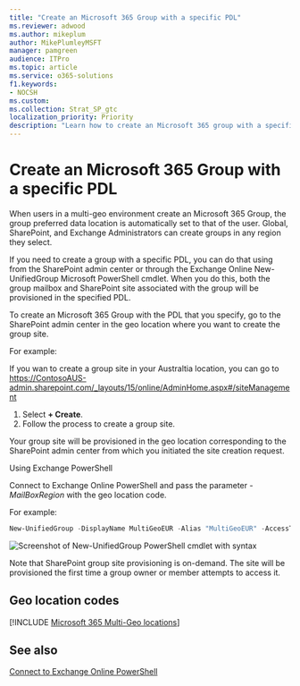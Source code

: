 ```yaml
---
title: "Create an Microsoft 365 Group with a specific PDL"
ms.reviewer: adwood
ms.author: mikeplum
author: MikePlumleyMSFT
manager: pamgreen
audience: ITPro
ms.topic: article
ms.service: o365-solutions
f1.keywords:
- NOCSH
ms.custom: 
ms.collection: Strat_SP_gtc
localization_priority: Priority
description: "Learn how to create an Microsoft 365 group with a specified preferred data location in a multi-geo environment."
---
```


# Create an Microsoft 365 Group with a specific PDL

When users in a multi-geo environment create an Microsoft 365 Group, the group preferred data location is automatically set to that of the user. Global, SharePoint, and Exchange Administrators can create groups in any region they select. 

If you need to create a group with a specific PDL, you can do that using from the SharePoint admin center or through the Exchange Online New-UnifiedGroup Microsoft PowerShell cmdlet. When you do this, both the group mailbox and SharePoint site associated with the group will be provisioned in the specified PDL.

To create an Microsoft 365 Group with the PDL that you specify, go to the SharePoint admin center in the geo location where you want to create the group site.

For example:

If you wan to create a group site in your Australtia location, you can go to https://ContosoAUS-admin.sharepoint.com/_layouts/15/online/AdminHome.aspx#/siteManagement

1. Select **+ Create**.
2. Follow the process to create a group site.

Your group site will be provisioned in the geo location corresponding to the SharePoint admin center from which you initiated the site creation request. 

Using Exchange PowerShell 

Connect to Exchange Online PowerShell and pass the parameter *-MailBoxRegion* with the geo location code.

For example: 

```PowerShell
New-UnifiedGroup -DisplayName MultiGeoEUR -Alias "MultiGeoEUR" -AccessType Public -MailboxRegion EUR 
```

![Screenshot of New-UnifiedGroup PowerShell cmdlet with syntax](media/multi-geo-new-group-with-pdl-powershell.png)

Note that SharePoint group site provisioning is on-demand. The site will be provisioned the first time a group owner or member attempts to access it.

## Geo location codes

[!INCLUDE [Microsoft 365 Multi-Geo locations](includes/office-365-multi-geo-locations.md)]

## See also

[Connect to Exchange Online PowerShell](https://docs.microsoft.com/powershell/exchange/exchange-online/connect-to-exchange-online-powershell/connect-to-exchange-online-powershell)

